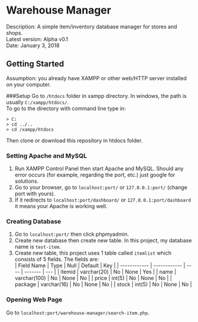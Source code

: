 # Warehouse Manager
Description: A simple item/inventory database manager for stores and shops.  
Latest version: Alpha v0.1  
Date: January 3, 2018  

## Getting Started
Assumption: you already have XAMPP or other web/HTTP server installed on your computer.  

###Setup
Go to `/htdocs` folder in xampp directory. In windows, the path is usually `C:/xampp/htdocs/`.  
To go to the directory with command line type in:
```
> C:
> cd ../..
> cd /xampp/htdocs
```
Then clone or download this repository in htdocs folder.

### Setting Apache and MySQL
1. Run XAMPP Control Panel then start Apache and MySQL. Should any error occurs (for example, regarding the port, etc.) just google for solutions.  
2. Go to your browser, go to `localhost:port/` or `127.0.0.1:port/` (change port with yours).  
3. If it redirects to `localhost:port/dashboard/` or `127.0.0.1:port/dashboard` it means your Apache is working well.

### Creating Database
1. Go to `localhost:port/` then click phpmyadmin.  
2. Create new database then create new table. In this project, my database name is `test-item`.  
3. Create new table, this project uses 1 table called `itemlist` which consists of 5 fields. The fields are:  
| Field Name   | Type         | Null | Default | Key |
| ------------ | ------------ | ---- | ------- | --- |
| itemid       | varchar(20)  | No   | None    | Yes |
| name         | varchar(100) | No   | None    | No  |
| price        | int(5)       | No   | None    | No  |
| package      | varchar(16)  | No   | None    | No  |
| stock        | int(5)       | No   | None    | No  |

### Opening Web Page
Go to `localhost:port/warehouse-manager/search-item.php`.
